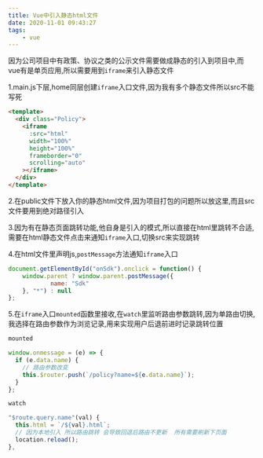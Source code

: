 ```yaml
---
title: Vue中引入静态html文件
date: 2020-11-01 09:43:27
tags: 
    - vue
---
```


因为公司项目中有政策、协议之类的公示文件需要做成静态的引入到项目中,而vue有是单页应用,所以需要用到`iframe`来引入静态文件

<!-- more -->

1.main.js下层,home同层创建`iframe`入口文件,因为我有多个静态文件所以src不能写死
```html
<template>
  <div class="Policy">
    <iframe
      :src="html"
      width="100%"
      height="100%"
      frameborder="0"
      scrolling="auto"
    ></iframe>
  </div>
</template>
```

2.在public文件下放入你的静态html文件,因为项目打包的问题所以放这里,而且src文件要用到绝对路径引入

3.因为有在静态页面跳转功能,他自身是引入的模式,所以直接在html里跳转不合适,需要在html静态文件点击来通知`iframe`入口,切换src来实现跳转

4.在html文件里声明js,`postMessage`方法通知`iframe`入口
```javascript
document.getElementById("onSdk").onclick = function() {
    window.parent ? window.parent.postMessage({
            name: "Sdk"
    }, "*") : null
};
```
5.在`iframe`入口`mounted`函数里接收,在`watch`里监听路由参数跳转,因为单路由切换,我选择在路由参数作为浏览记录,用来实现用户后退前进时记录跳转位置
```javascript
mounted

window.onmessage = (e) => {
  if (e.data.name) {
    // 路由参数改变
    this.$router.push(`/policy?name=${e.data.name}`);
  }
};

watch

"$route.query.name"(val) {
  this.html = `/${val}.html`;
  // 因为本地引入 所以路由跳转 会导致回退后路由不更新  所有需要刷新下页面
  location.reload();
},
```